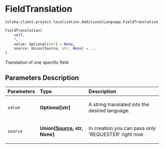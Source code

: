 # FieldTranslation
`toloka.client.project.localization.AdditionalLanguage.FieldTranslation`

```python
FieldTranslation(
    self,
    *,
    value: Optional[str] = None,
    source: Union[Source, str, None] = ...
)
```

Translation of one specific field

## Parameters Description

| Parameters | Type | Description |
| :----------| :----| :-----------|
`value`|**Optional\[str\]**|<p>A string translated into the desired language.</p>
`source`|**Union\[[Source](toloka.client.project.localization.AdditionalLanguage.FieldTranslation.Source.md), str, None\]**|<p>In creation you can pass only &#x27;REQUESTER&#x27; right now.</p>
